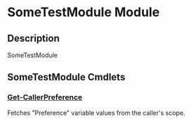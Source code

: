 ﻿---
Module Name: SomeTestModule
Module Guid: ce8e0547-fbaa-42fa-b3c3-39dae45f1727
Download Help Link: https://github.com/justin-p/SomeTestModule/release/SomeTestModule/docs/SomeTestModule.md
Help Version: 0.0.1
Locale: en-US
---

# SomeTestModule Module
## Description
SomeTestModule

## SomeTestModule Cmdlets
### [Get-CallerPreference](Get-CallerPreference.md)
Fetches "Preference" variable values from the caller's scope.


